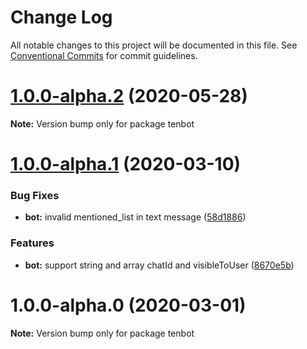 # Change Log

All notable changes to this project will be documented in this file.
See [Conventional Commits](https://conventionalcommits.org) for commit guidelines.

# [1.0.0-alpha.2](https://github.com/tenbot/tenbot/compare/v1.0.0-alpha.1...v1.0.0-alpha.2) (2020-05-28)

**Note:** Version bump only for package tenbot

# [1.0.0-alpha.1](https://github.com/tenbot/tenbot/compare/v1.0.0-alpha.0...v1.0.0-alpha.1) (2020-03-10)

### Bug Fixes

- **bot:** invalid mentioned_list in text message ([58d1886](https://github.com/tenbot/tenbot/commit/58d188607990ca780a696a965d752557157470d7))

### Features

- **bot:** support string and array chatId and visibleToUser ([8670e5b](https://github.com/tenbot/tenbot/commit/8670e5b43fbef2a89f3d15f1bb715b20e5b3a875))

# 1.0.0-alpha.0 (2020-03-01)

**Note:** Version bump only for package tenbot
